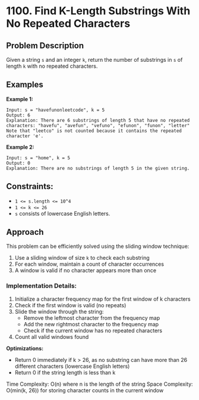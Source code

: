 # 1100. Find K-Length Substrings With No Repeated Characters

## Problem Description

Given a string `s` and an integer `k`, return the number of substrings in `s` of length `k` with no repeated characters.

## Examples

**Example 1:**
```
Input: s = "havefunonleetcode", k = 5
Output: 6
Explanation: There are 6 substrings of length 5 that have no repeated characters: "havefu", "avefun", "vefuno", "efunon", "funon", "letter"
Note that "leetco" is not counted because it contains the repeated character 'e'.
```

**Example 2:**
```
Input: s = "home", k = 5
Output: 0
Explanation: There are no substrings of length 5 in the given string.
```

## Constraints:
- `1 <= s.length <= 10^4`
- `1 <= k <= 26`
- `s` consists of lowercase English letters.

## Approach

This problem can be efficiently solved using the sliding window technique:

1. Use a sliding window of size `k` to check each substring
2. For each window, maintain a count of character occurrences
3. A window is valid if no character appears more than once

### Implementation Details:

1. Initialize a character frequency map for the first window of k characters
2. Check if the first window is valid (no repeats)
3. Slide the window through the string:
   - Remove the leftmost character from the frequency map
   - Add the new rightmost character to the frequency map
   - Check if the current window has no repeated characters
4. Count all valid windows found

**Optimizations:**
- Return 0 immediately if k > 26, as no substring can have more than 26 different characters (lowercase English letters)
- Return 0 if the string length is less than k

Time Complexity: O(n) where n is the length of the string
Space Complexity: O(min(k, 26)) for storing character counts in the current window 